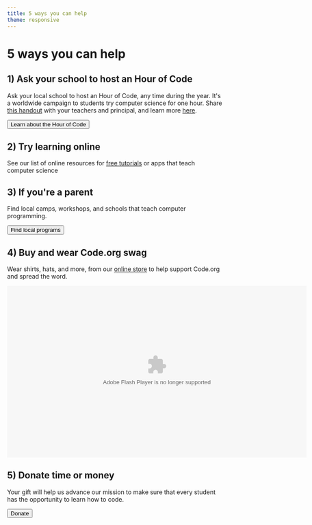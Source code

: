```yaml
---
title: 5 ways you can help
theme: responsive
---
```

# 5 ways you can help

## 1) Ask your school to host an Hour of Code

Ask your local school to host an Hour of Code, any time during the year. It's a worldwide campaign to students try computer science for one hour. Share
  [this handout](/files/Hour-of-Code-Handout-for-Schools.pdf) with your teachers and principal, and learn more [here](http://hourofcode.org).

<a href="http://hourofcode.com"><button>Learn about the Hour of Code</button></a>

## 2) Try learning online

See our list of online resources for [free tutorials](http://code.org/learn) or apps that teach computer science

## 3) If you're a parent

Find local camps, workshops, and schools that teach computer programming.

<a href="/learn/local"><button>Find local programs</button></a>

## 4) Buy and wear Code.org swag

Wear shirts, hats, and more, from our [online store](http://store.code.org/) to help support Code.org and spread the word.

<div><embed wmode="transparent" src="https://www.zazzle.com/utl/getpanel?zp=117342499302595486" flashvars="feedId=117342499302595486" width="700" height="400" type="application/x-shockwave-flash" /></div>

## 5) Donate time or money

Your gift will help us advance our mission to make sure that every student has the opportunity to learn how to code.

<a href="http://code.org/donate"><button>Donate</button></a>

